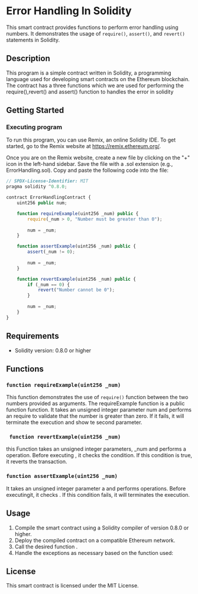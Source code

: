 # Error Handling In Solidity

This smart contract provides functions to perform error handling using numbers. It demonstrates the usage of `require()`, `assert()`, and `revert()` statements in Solidity.

## Description
This program is a simple contract written in Solidity, a programming language used for developing smart contracts on the Ethereum blockchain. The contract has a three functions which we are used for performing the require(),revert() and assert() function to handles the error in solidity

## Getting Started

### Executing program

To run this program, you can use Remix, an online Solidity IDE. To get started, go to the Remix website at https://remix.ethereum.org/.

Once you are on the Remix website, create a new file by clicking on the "+" icon in the left-hand sidebar. Save the file with a .sol extension (e.g., ErrorHandling.sol). Copy and paste the following code into the file:

```javascript
// SPDX-License-Identifier: MIT
pragma solidity ^0.8.0;

contract ErrorHandlingContract {
    uint256 public num;

    function requireExample(uint256 _num) public {
        require(_num > 0, "Number must be greater than 0");
        
        num = _num;
    }

    function assertExample(uint256 _num) public {
        assert(_num != 0);
        
        num = _num;
    }

    function revertExample(uint256 _num) public {
        if (_num == 0) {
            revert("Number cannot be 0");
        }
        
        num = _num;
    }
}

```

## Requirements

- Solidity version: 0.8.0 or higher

## Functions

### `function requireExample(uint256 _num) `

This function demonstrates the use of `require()` function between the two numbers provided as arguments. The requireExample function is a public function function. It takes an unsigned integer parameter num and performs an require to validate that the number is greater than zero. If it fails, it will terminate the execution and show te second parameter.

### ` function revertExample(uint256 _num)`

this Function takes an unsigned integer parameters, _num and performs a operation. Before executing , it checks the condition. If this condition is true, it reverts the transaction.

### `function assertExample(uint256 _num) `

It takes an unsigned integer parameter a and performs operations. Before executingit, it checks . If this condition fails, it will terminates the execution.

## Usage

1. Compile the smart contract using a Solidity compiler of version 0.8.0 or higher.
2. Deploy the compiled contract on a compatible Ethereum network.
3. Call the desired function .
4. Handle the exceptions as necessary based on the function used:
   

## License

This smart contract is licensed under the MIT License.
